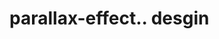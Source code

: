 # parallax-effect.. desgin                                                                                                                                                                                                                                                                                       
